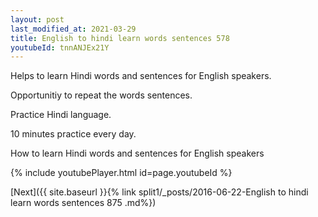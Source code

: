 ```yaml
---
layout: post
last_modified_at: 2021-03-29
title: English to hindi learn words sentences 578 
youtubeId: tnnANJEx21Y
---
```

 
 
Helps to learn Hindi words and sentences for English speakers.

Opportunitiy to repeat the words sentences. 

Practice Hindi language. 
 
10 minutes practice every day. 
 
How to learn Hindi words and sentences for English speakers 
 
{% include youtubePlayer.html id=page.youtubeId %}
 
 
[Next]({{ site.baseurl }}{% link  split1/_posts/2016-06-22-English to hindi learn words sentences 875 .md%})
 
